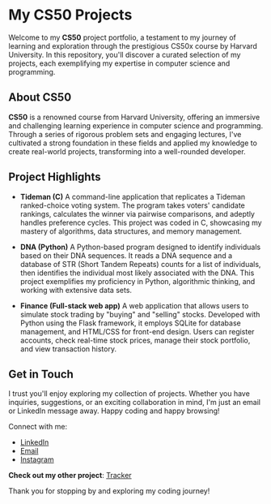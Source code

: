 # My CS50 Projects
Welcome to my **CS50** project portfolio, a testament to my journey of learning and exploration through the prestigious CS50x course by Harvard University. In this repository, you'll discover a curated selection of my projects, each exemplifying my expertise in computer science and programming.

## About CS50
**CS50** is a renowned course from Harvard University, offering an immersive and challenging learning experience in computer science and programming. Through a series of rigorous problem sets and engaging lectures, I've cultivated a strong foundation in these fields and applied my knowledge to create real-world projects, transforming into a well-rounded developer.

## Project Highlights
- **Tideman (C)**
  A command-line application that replicates a Tideman ranked-choice voting system. The program takes voters' candidate rankings, calculates the winner via pairwise comparisons, and adeptly handles preference cycles. This project was coded in C, showcasing my mastery of algorithms, data structures, and memory management.

- **DNA (Python)**
  A Python-based program designed to identify individuals based on their DNA sequences. It reads a DNA sequence and a database of STR (Short Tandem Repeats) counts for a list of individuals, then identifies the individual most likely associated with the DNA. This project exemplifies my proficiency in Python, algorithmic thinking, and working with extensive data sets.

- **Finance (Full-stack web app)**
  A web application that allows users to simulate stock trading by "buying" and "selling" stocks. Developed with Python using the Flask framework, it employs SQLite for database management, and HTML/CSS for front-end design. Users can register accounts, check real-time stock prices, manage their stock portfolio, and view transaction history.

## Get in Touch
I trust you'll enjoy exploring my collection of projects. Whether you have inquiries, suggestions, or an exciting collaboration in mind, I'm just an email or LinkedIn message away. Happy coding and happy browsing!

Connect with me:
- [LinkedIn](https://www.linkedin.com/in/joshuaowm/)
- [Email](mailto:joshuaowm@gmail.com)
- [Instagram](https://www.instagram.com/joshuaowm/)

**Check out my other project**: [Tracker](https://github.com/joshuaowm/Web-Map-Application)

Thank you for stopping by and exploring my coding journey!